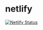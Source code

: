 # netlify

[![Netlify Status](https://api.netlify.com/api/v1/badges/65278ff7-d97b-4d65-bef1-177600212bbb/deploy-status)](https://app.netlify.com/sites/reverent-einstein-23ad7c/deploys)
